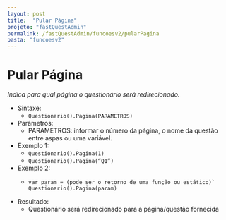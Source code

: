 ```yaml
---
layout: post
title:  "Pular Página"
projeto: "fastQuestAdmin"
permalink: /fastQuestAdmin/funcoesv2/pularPagina
pasta: "funcoesv2"
---
```

# Pular Página
*Indica para qual página o questionário será redirecionado.*
- Sintaxe:
    - `Questionario().Pagina(PARAMETROS)`
- Parâmetros:
    - PARAMETROS: informar o número da página, o nome da questão entre aspas ou uma variável.
- Exemplo 1:
    - `Questionario().Pagina(1)`
    - `Questionario().Pagina(“Q1”)`
- Exemplo 2:
    - <pre>
      <code>var param = (pode ser o retorno de uma função ou estático)`
      Questionario().Pagina(param)</code>
      </pre>
- Resultado:
    - Questionário será redirecionado para a página/questão fornecida  
